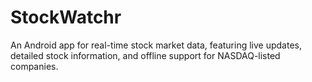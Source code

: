 # StockWatchr
 An Android app for real-time stock market data, featuring live updates, detailed stock information, and offline support for NASDAQ-listed companies.
